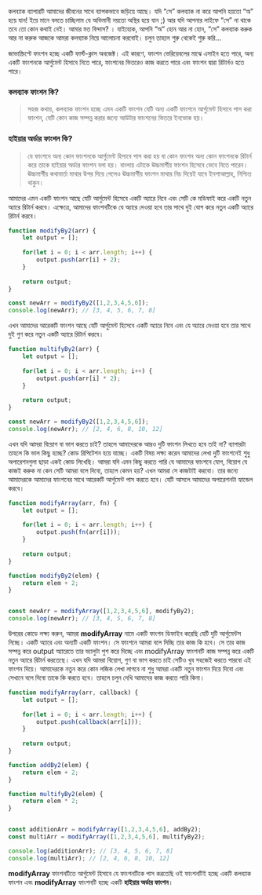 কলব্যাক ব্যাপারটি আমাদের জীবনের সাথে ব্যাপকভাবে জড়িয়ে আছে। যদি “সে” কলব্যাক না করে আপনি হয়তো “অ” হয়ে যান! ইয়ে মানে বলতে চাচ্ছিলাম যে অভিমানী নয়তো অস্থির হয়ে যান ;) আর যদি আপনার লাইফে “সে” না থাকে তবে তো কোন কথাই নেই। আমার মত বিন্দাস? । যাইহোক, আপনি “অ” হোন আর না হোন, “সে” কলব্যাক করুক আর না করুক আজকে আমরা কলব্যাক নিয়ে আলোচনা করবোই। চলুন তাহলে শুরু থেকেই শুরু করি…

জাভাস্ক্রিপ্টে ফাংশন হচ্ছে একটি ফার্স্ট-ক্লাস অবজেক্ট। এই কারণে, ফাংশন ভেরিয়েবলের মাঝে এসাইন হতে পারে, অন্য একটি ফাংশনকে আর্গুমেন্ট হিসাবে নিতে পারে, ফাংশনের ভিতরেও কাজ করতে পারে এবং ফাংশন দ্বারা রিটার্নও হতে পারে।

### কলব্যাক ফাংশন কি?
> সহজ কথায়, কলব্যাক ফাংশন হচ্ছে এমন একটি ফাংশন যেটি অন্য একটি ফাংশনে আর্গুমেন্ট হিসাবে পাস করা ফাংশন, যেটি কোন কাজ সম্পন্ন করার জন্যে আউটার ফাংশনের ভিতরে ইনভোক হয়।

### হাইয়ার অর্ডার ফাংশন কি?
> যে ফাংশনে অন্য কোন ফাংশনকে আর্গুমেন্ট হিসাবে পাস করা হয় বা কোন ফাংশন অন্য কোন ফাংশনকে রিটার্ন করে তাকে হাইয়ার অর্ডার ফাংশন বলা হয়। বাংলায় এটাকে ঊচ্চমার্গীয় ফাংশন হিসেবে ভেবে নিতে পারেন। ঊচ্চমার্গীয় কথাবার্তা মাথার উপর দিয়ে গেলেও ঊচ্চমার্গীয় ফাংশন মাথার নিচ দিয়েই যাবে ইনশাআল্লাহ্‌, নিশ্চিত থাকুন।

আমাদের এমন একটি ফাংশন আছে যেটি আর্গুমেন্ট হিসেবে একটি অ্যারে নিবে এবং সেটি কে মডিফাই করে একটি নতুন অ্যারে রিটার্ন করবে। এক্ষেত্রে, আমাদের ফাংশনটিকে যে অ্যারে দেওয়া হবে তার সাথে দুই যোগ করে নতুন একটি অ্যারে রিটার্ন করবে।

```js
function modifyBy2(arr) {
	let output = [];
	
	for(let i = 0; i < arr.length; i++) {
		output.push(arr[i] + 2);
	}
	
	return output;
}

const newArr = modifyBy2([1,2,3,4,5,6]);
console.log(newArr); // [3, 4, 5, 6, 7, 8]
```

এখন আমাদের আরেকটি ফাংশন আছে যেটি আর্গুমেন্ট হিসেবে একটি অ্যারে নিবে এবং যে অ্যারে দেওয়া হবে তার সাথে দুই গুণ করে নতুন একটি অ্যারে রিটার্ন করবে।

```js
function multifyBy2(arr) {
	let output = [];
	
	for(let i = 0; i < arr.length; i++) {
		output.push(arr[i] * 2);
	}
	
	return output;
}

const newArr = modifyBy2([1,2,3,4,5,6]);
console.log(newArr); // [2, 4, 6, 8, 10, 12]
```

এখন যদি আমরা বিয়োগ বা ভাগ করতে চাই? তাহলে আমাদেরকে আরও দুটি ফাংশন লিখতে হবে তাই না? ব্যাপারটা তাহলে কি ভাল কিছু হচ্ছে? কোড রিপিটেশন হয়ে যাচ্ছে। একটি বিষয় লক্ষ্য করেন আমাদের লেখা দুটি ফাংশনেই শুধু অপারেশনগুলা ছাড়া একই কোড লিখেছি। আমরা যদি এমন কিছু করতে পারি যে আমাদের ফাংশনে যোগ, বিয়োগ যে কাজই করুক না কেন সেটি আমরা বলে দিবো, তাহলে কেমন হয়? এখন আমরা সে কাজটাই করবো। তার জন্যে আমাদেরকে আমাদের ফাংশনের সাথে আরেকটি আর্গুমেন্ট পাস করতে হবে। যেটি আসলে আমাদের অপারেশনটা হ্যান্ডেল করবে।

```js
function modifyArray(arr, fn) {
	let output = [];
	
	for(let i = 0; i < arr.length; i++) {
		output.push(fn(arr[i]));
	}
	
	return output;
}

function modifyBy2(elem) {
	return elem + 2;
}


const newArr = modifyArray([1,2,3,4,5,6], modifyBy2);
console.log(newArr); // [3, 4, 5, 6, 7, 8]
```
উপরের কোডে লক্ষ্য করুন, আমরা **modifyArray** নামে একটি ফাংশন ডিফাইন করেছি যেটি দুটি আর্গুমেন্টস নিচ্ছে। একটি অ্যারে এবং অন্যটি একটি ফাংশন। সে ফাংশনে আমরা বলে দিচ্ছি তার কাজ কি হবে। সে তার কাজ সম্পন্ন করে output অ্যারেতে তার ভ্যালুটা পুশ করে দিচ্ছে এবং modifyArray ফাংশনটি কাজ সম্পন্ন করে একটি নতুন অ্যারে রিটার্ন করতেছে। এখন যদি আমরা বিয়োগ, গুণ বা ভাগ করতে চাই সেটিও খুব সহজেই করতে পারবো এই ফাংশন দিয়ে। আমাদেরকে নতুন করে কোন লজিক লেখা লাগবে না শুধু আমরা একটি নতুন ফাংশন দিয়ে দিবো এবং সেখানে বলে দিবো তাকে কি করতে হবে। তাহলে চলুন দেখি আমাদের কাজ করতে পারি কিনা।

```js
function modifyArray(arr, callback) {
	let output = [];
	
	for(let i = 0; i < arr.length; i++) {
		output.push(callback(arr[i]));
	}
	
	return output;
}

function addBy2(elem) {
	return elem + 2;
}

function multifyBy2(elem) {
	return elem * 2;
}


const additionArr = modifyArray([1,2,3,4,5,6], addBy2);
const multiArr = modifyArray([1,2,3,4,5,6], multifyBy2);

console.log(additionArr); // [3, 4, 5, 6, 7, 8]
console.log(multiArr); // [2, 4, 6, 8, 10, 12]
```

**modifyArray** ফাংশনটিতে আর্গুমেন্ট হিসাবে যে ফাংশনটিকে পাস করতেছি ওই ফাংশনটিই হচ্ছে একটি কলব্যাক ফাংশন এবং **modifyArray** ফাংশনটি হচ্ছে একটি **হাইয়ার অর্ডার ফাংশন**।
